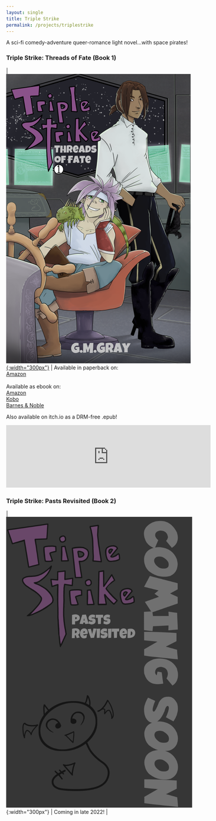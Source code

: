 ```yaml
---
layout: single
title: Triple Strike
permalink: /projects/triplestrike
---
```


 A sci-fi comedy-adventure queer-romance light novel...with space pirates! 

### Triple Strike: Threads of Fate (Book 1)

| [![Triple Strike: Threads of Fate ](/images/triplestrike/book1_cover.png "Triple Strike: Threads of Fate"){:width="300px"}](/images/triplestrike/book1_cover.png) | Available in paperback on: <br> [Amazon](https://www.amazon.com/Triple-Strike-G-M-Gray/dp/B0B7QG3C72/) <br><br> Available as ebook on: <br> [Amazon](https://www.amazon.com/Triple-Strike-G-M-Gray-ebook/dp/B0B36P4KPJ) <br> [Kobo](https://www.kobo.com/us/en/ebook/triple-strike-threads-of-fate) <br> [Barnes & Noble](https://www.barnesandnoble.com/w/triple-strike-g-m-gray/1141621257) <br>

Also available on itch.io as a DRM-free .epub!
<iframe frameborder="0" src="https://itch.io/embed/1783516?linkback=true&amp;border_width=2&amp;link_color=8A528A" width="554" height="169"><a href="https://akula-games.itch.io/triple-strike-threads-of-fate">Triple Strike: Threads of Fate by Akula Games</a></iframe> 

### Triple Strike: Pasts Revisited (Book 2)

| ![Triple Strike: Pasts Revisited ](/images/triplestrike/book2_preview.png "Triple Strike: Pasts Revisisted"){:width="300px"} | Coming in late 2022! |